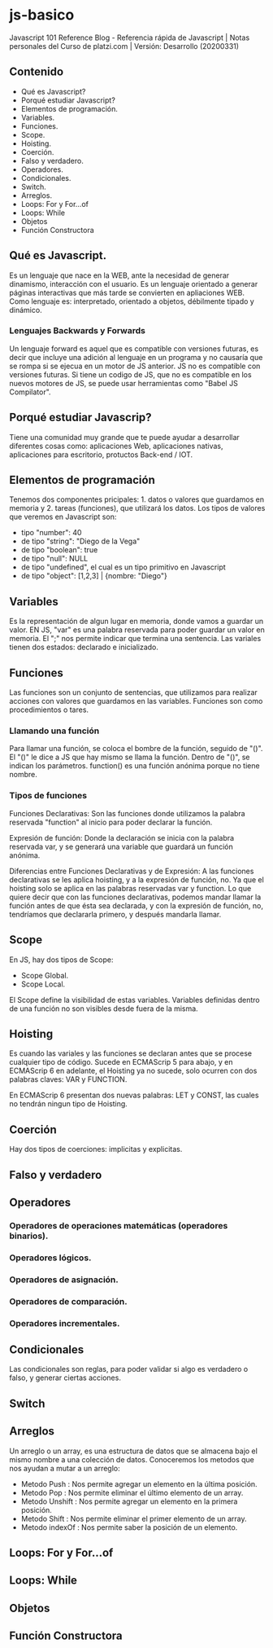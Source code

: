 # js-basico
Javascript 101 Reference Blog - Referencia rápida de Javascript | Notas personales del Curso de platzi.com | Versión: Desarrollo (20200331)

## Contenido
* Qué es Javascript?
* Porqué estudiar Javascript?
* Elementos de programación.
* Variables.
* Funciones.
* Scope.
* Hoisting.
* Coerción.
* Falso y verdadero.
* Operadores.
* Condicionales.
* Switch.
* Arreglos.
* Loops: For y For...of
* Loops: While
* Objetos
* Función Constructora


## Qué es Javascript.
Es un lenguaje que nace en la WEB, ante la necesidad de generar dinamismo, interacción con el usuario. Es un lenguaje orientado a generar páginas interactivas que más tarde se convierten en apliaciones WEB.
Como lenguaje es: interpretado, orientado a objetos, débilmente tipado y dinámico.

### Lenguajes Backwards y Forwards
Un lenguaje forward es aquel que es compatible con versiones futuras, es decir que incluye una adición al lenguaje en un programa y no causaría que se rompa si se ejecua en un motor de JS anterior.
JS no es compatible con versiones futuras. Si tiene un codigo de JS, que no es compatible en los nuevos motores de JS, se puede usar herramientas como "Babel JS Compilator".

## Porqué estudiar Javascrip?
Tiene una comunidad muy grande que te puede ayudar a desarrollar diferentes cosas como: aplicaciones Web, aplicaciones nativas, aplicaciones para escritorio, protuctos Back-end / IOT.

## Elementos de programación
Tenemos dos componentes pricipales: 1. datos o valores que guardamos en memoria y 2. tareas (funciones), que utilizará los datos. Los tipos de valores que veremos en Javascript son:

* tipo "number": 40 
* de tipo "string": "Diego de la Vega" 
* de tipo "boolean": true
* de tipo "null": NULL
* de tipo "undefined", el cual es un tipo primitivo en Javascript
* de tipo "object": [1,2,3] | {nombre: "Diego"}

## Variables
Es la representación de algun lugar en memoria, donde vamos a guardar un valor.
EN JS, "var" es una palabra reservada para poder guardar un valor en memoria. El ";" nos permite indicar que termina una sentencia. Las variales tienen dos estados: declarado e inicializado.

## Funciones
Las funciones son un conjunto de sentencias, que utilizamos para realizar acciones con valores que guardamos en las variables. Funciones son como procedimientos o tares.

### Llamando una función
Para llamar una función, se coloca el bombre de la función, seguido de "()". El "()" le dice a JS que hay mismo se llama la función. Dentro de "()", se indican los parámetros.
function() es una función anónima porque no tiene nombre.

### Tipos de funciones

Funciones Declarativas: Son las funciones donde utilizamos la palabra reservada "function" al inicio para poder declarar la función.

Expresión de función: Donde la declaración se inicia con la palabra reservada var, y se generará una variable que guardará un función anónima.

Diferencias entre Funciones Declarativas y de Expresión:
A las funciones declarativas se les aplica hoisting, y a la expresión de función, no. Ya que el hoisting solo se aplica en las palabras reservadas var y function.
Lo que quiere decir que con las funciones declarativas, podemos mandar llamar la función antes de que ésta sea declarada, y con la expresión de función, no, tendríamos que declararla primero, y después mandarla llamar.

## Scope
En JS, hay dos tipos de Scope: 
* Scope Global.
* Scope Local.

El Scope define la visibilidad de estas variables. Variables definidas dentro de una función no son visibles desde fuera de la misma.

## Hoisting
Es cuando las variales y las funciones se declaran antes que se procese cualquier tipo de código.
Sucede en ECMAScrip 5 para abajo, y en ECMAScrip 6 en adelante, el Hoisting ya no sucede, solo ocurren con dos palabras claves: VAR y FUNCTION.

En ECMAScrip 6 presentan dos nuevas palabras: LET y CONST, las cuales no tendrán ningun tipo de Hoisting.

## Coerción
Hay dos tipos de coerciones: implicitas y explicitas.

## Falso y verdadero

## Operadores

### Operadores de operaciones matemáticas (operadores binarios).
### Operadores lógicos.
### Operadores de asignación.
### Operadores de comparación.
### Operadores incrementales.

## Condicionales
Las condicionales son reglas, para poder validar si algo es verdadero o falso, y generar ciertas acciones.

## Switch

## Arreglos
Un arreglo o un array, es una estructura de datos que se almacena bajo el mismo nombre a una colección de datos. Conoceremos los metodos que nos ayudan a mutar a un arreglo:
* Metodo Push : Nos permite agregar un elemento en la última posición.
* Metodo Pop : Nos permite eliminar el último elemento de un array.
* Metodo Unshift : Nos permite agregar un elemento en la primera posición.
* Metodo Shift : Nos permite eliminar el primer elemento de un array.
* Metodo indexOf : Nos permite saber la posición de un elemento.

## Loops: For y For...of

## Loops: While

## Objetos

## Función Constructora